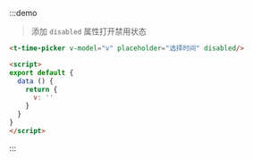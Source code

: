 :::demo
> 添加 `disabled` 属性打开禁用状态
```html
<t-time-picker v-model="v" placeholder="选择时间" disabled/>

<script>
export default {
  data () {
    return {
      v: ''
    }
  }
}
</script>
```
:::
